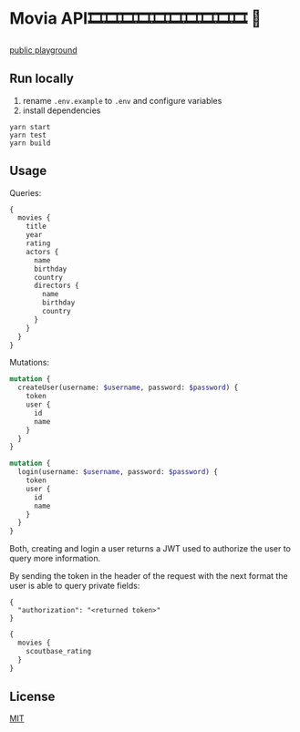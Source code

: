 # Movia API🎞️🎞️🎞️🎞️🎞️🎞️🎞️🎞️🎞️🎞️ 📼

[public playground](http://moviadb.cerberus.ansky.sh/graphql)

## Run locally

1) rename `.env.example` to `.env` and configure variables
2) install dependencies

```bash🎞️🎞️
yarn start
yarn test
yarn build
```

## Usage

Queries:

```graphql
{
  movies {
    title
    year
    rating
    actors {
      name
      birthday
      country
      directors {
        name
        birthday
        country
      }
    }
  }
}
```

Mutations:

```graphql
mutation {
  createUser(username: $username, password: $password) {
    token
    user {
      id
      name
    }
  }
}
```

```graphql
mutation {
  login(username: $username, password: $password) {
    token
    user {
      id
      name
    }
  }
}
```

Both, creating and login a user returns a JWT used to authorize the user to query more information.

By sending the token in the header of the request with the next format the user is able to query private fields:

```
{
  "authorization": "<returned token>"
}
```

```graphql
{
  movies {
    scoutbase_rating
  }
}
```

## License
[MIT](https://choosealicense.com/licenses/mit/)